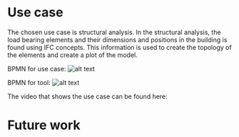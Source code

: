 # Use case

The chosen use case is structural analysis. In the structural analysis, the load bearing elements and their dimensions and positions in the building is found using IFC concepts. This information is used to create the topology of the elements and create a plot of the model.


BPMN for use case:
![alt text](https://github.com/juliev1234/OpenBim_Group10/blob/ae0d3e214ebe4d16f4a9d5249284aafb8c11b819/A4_FinalProject/img/BPMN_usecase.svg)

BPMN for tool:
![alt text](https://github.com/juliev1234/OpenBim_Group10/blob/ae0d3e214ebe4d16f4a9d5249284aafb8c11b819/A4_FinalProject/img/BPMN_tool.svg)


The video that shows the use case can be found here:

# Future work

